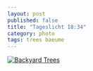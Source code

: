 ```yaml
---
layout: post
published: false
title: "Tageslicht 18:34"
category: photo
tags: trees baeume
---
```


[![Backyard Trees](http://41.media.tumblr.com/de9bdb17f5d8d584aa35a423ee262a8c/tumblr_nm7dhm9MFn1rive1ro1_500.jpg)](http://dr3wh0.tumblr.com/post/115337465379/tageslicht-18-34 "View on Tumblr")